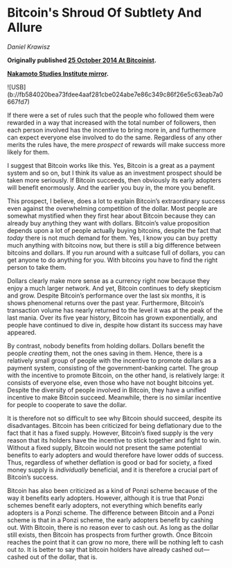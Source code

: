 # Bitcoin's Shroud Of Subtlety And Allure

_Daniel Krawisz_

**Originally published [25 October 2014 At Bitcoinist](https://bitcoinist.com/bitcoins-compound-rewards/).**

**[Nakamoto Studies Institute mirror](https://nakamotostudies.org/literature/bitcoins-compound-rewards/).**

<div class="my-4 text-center">![USB](b://fb584020bea73fdee4aaf281cbe024abe7e86c349c86f26e5c63eab7a0667fd7)</div>


If there were a set of rules such that the people who followed them were rewarded in a way that increased with the total number of followers, then each person involved has the incentive to bring more in, and furthermore can expect everyone else involved to do the same. Regardless of any other merits the rules have, the mere _prospect_ of rewards will make success more likely for them.

I suggest that Bitcoin works like this. Yes, Bitcoin is a great as a payment system and so on, but I think its value as an investment prospect should be taken more seriously. If Bitcoin succeeds, then obviously its early adopters will benefit enormously. And the earlier you buy in, the more you benefit.

This prospect, I believe, does a lot to explain Bitcoin’s extraordinary success even against the overwhelming competition of the dollar. Most people are somewhat mystified when they first hear about Bitcoin because they can already buy anything they want with dollars. Bitcoin’s value proposition depends upon a lot of people actually buying bitcoins, despite the fact that _today_ there is not much demand for them. Yes, I know you can buy pretty much anything with bitcoins now, but there is still a big difference between bitcoins and dollars. If you run around with a suitcase full of dollars, you can get anyone to do anything for you. With bitcoins you have to find the right person to take them.

Dollars clearly make more sense as a currency right now because they enjoy a much larger network. And yet, Bitcoin continues to defy skepticism and grow. Despite Bitcoin’s performance over the last six months, it is shows phenomenal returns over the past year. Furthermore, Bitcoin’s transaction volume has nearly returned to the level it was at the peak of the last mania. Over its five year history, Bitcoin has grown exponentially, and people have continued to dive in, despite how distant its success may have appeared.

By contrast, nobody benefits from holding dollars. Dollars benefit the people _creating_ them, not the ones saving in them. Hence, there is a relatively small group of people with the incentive to promote dollars as a payment system, consisting of the government-banking cartel. The group with the incentive to promote Bitcoin, on the other hand, is relatively large: it consists of everyone else, even those who have not bought bitcoins yet. Despite the diversity of people involved in Bitcoin, they have a unified incentive to make Bitcoin succeed. Meanwhile, there is no similar incentive for people to cooperate to save the dollar.

It is therefore not so difficult to see why Bitcoin should succeed, despite its disadvantages. Bitcoin has been criticized for being deflationary due to the fact that it has a fixed supply. However, Bitcoin’s fixed supply is the very reason that its holders have the incentive to stick together and fight to win. Without a fixed supply, Bitcoin would not present the same potential benefits to early adopters and would therefore have lower odds of success. Thus, regardless of whether deflation is good or bad for society, a fixed money supply is _individually_ beneficial, and it is therefore a crucial part of Bitcoin’s success.

Bitcoin has also been criticized as a kind of Ponzi scheme because of the way it benefits early adopters. However, although it is true that Ponzi schemes benefit early adopters, not everything which benefits early adopters is a Ponzi scheme. The difference between Bitcoin and a Ponzi scheme is that in a Ponzi scheme, the early adopters benefit by cashing out. With Bitcoin, there is no reason ever to cash out. As long as the dollar still exists, then Bitcoin has prospects from further growth. Once Bitcoin reaches the point that it can grow no more, there will be nothing left to cash out _to_. It is better to say that bitcoin holders have already cashed out—cashed out of the dollar, that is.
